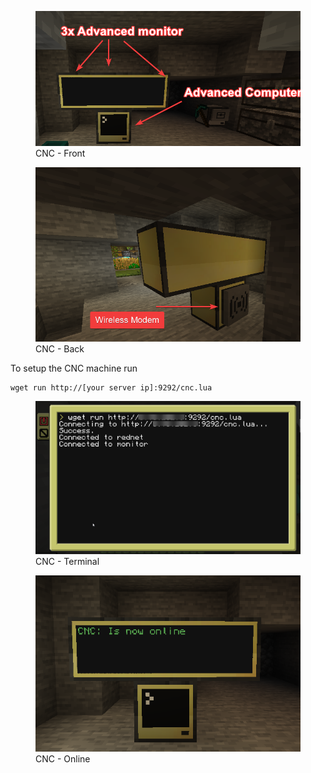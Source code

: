 <figure>
  <img src="./images/javaw_Q9VW1OKvTO.png" alt="CNC - Front">
  <figcaption>CNC - Front</figcaption>
</figure>

<figure>
  <img src="./images/javaw_6Ikn06z13z.png" alt="CNC - Back">
  <figcaption>CNC - Back</figcaption>
</figure>

To setup the CNC machine run 

```
wget run http://[your server ip]:9292/cnc.lua
```

<figure>
  <img src="./images/javaw_WPC44z8GhD.png" alt="CNC - Back">
  <figcaption>CNC - Terminal</figcaption>
</figure>

<figure>
  <img src="./images/javaw_TQGvfUJG3V.png" alt="CNC - Back">
  <figcaption>CNC - Online</figcaption>
</figure>